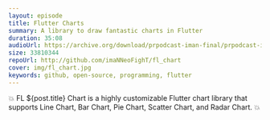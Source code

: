 ```yaml
---
layout: episode
title: Flutter Charts
summary: A library to draw fantastic charts in Flutter
duration: 35:08
audioUrl: https://archive.org/download/prpodcast-iman-final/prpodcast-iman-final.mp3
size: 33810344
repoUrl: http://github.com/imaNNeoFighT/fl_chart
cover: img/fl_chart.jpg
keywords: github, open-source, programming, flutter
---
```


<p>
💥 FL ${post.title} Chart is a highly customizable Flutter chart library that supports Line Chart, Bar Chart, Pie Chart, Scatter Chart, and Radar Chart. 💥
</p>
